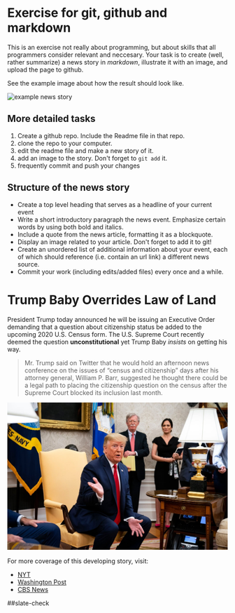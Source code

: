 # Exercise for git, github and markdown

This is an exercise not really about programming, but about skills
that all programmers consider relevant and neccesary.  Your task is to
create (well, rather summarize) a news story in _markdown_, illustrate
it with an image, and upload the page to github.

See the example image about how the result should look like.

![example news story](ex04.2-example.png)

## More detailed tasks

1. Create a github repo.  Include the Readme file in that repo.
2. clone the repo to your computer.
3. edit the readme file and make a new story of it.
3. add an image to the story.  Don't forget to `git add` it.
4. frequently commit and push your changes

## Structure of the news story

* Create a top level heading that serves as a headline of your current event
* Write a short introductory paragraph the news event. 
  Emphasize certain words by using both bold and italics.
* Include a quote from the news article, formatting it as a blockquote.
* Display an image related to your article.  Don't forget to add it to
  git!
* Create an unordered list of additional information about your event,
  each of which should reference (i.e. contain an url link) a
  different news source.
* Commit your work (including edits/added files) every once and a
  while. 

# Trump Baby Overrides Law of Land

President Trump today announced he will be issuing an Executive Order demanding 
that a question about citizenship status be added to the upcoming 2020 U.S. Census 
form. The U.S. Supreme Court recently deemed the question **unconstitutional**
yet Trump Baby _insists_ on getting his way. 

>Mr. Trump said on Twitter that he would hold an afternoon news conference on the issues of “census and citizenship” days after his attorney general, William P. Barr, suggested he thought there could be a legal path to placing the citizenship question on the census after the Supreme Court blocked its inclusion last month.

![Trump Baby](trump_pic.jpg)

For more coverage of this developing story, visit:
* [NYT](https://www.nytimes.com/2019/07/11/us/politics/census-executive-action.html?action=click&module=Top%20Stories&pgtype=Homepage)
* [Washington Post](https://www.washingtonpost.com/politics/trump-to-hold-news-conference-on-census-as-he-mulls-executive-action-to-add-a-citizenship-question/2019/07/11/c0eb7cb6-a3c8-11e9-b8c8-75dae2607e60_story.html?utm_term=.109a590f3ea1)
* [CBS News](https://www.cbsnews.com/news/trump-to-announce-executive-action-on-census-citizenship-question-today-2019-07-11-live-updates/)

##slate-check


